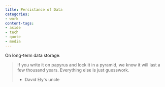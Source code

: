 ```yaml
---
title: Persistance of Data
categories:
- work
content-tags:
- aside
- tech
- quote
- media
---
```


On long-term data storage:

> If you write it on papyrus and lock it in a pyramid, we know it will last a few thousand years. Everything else is just guesswork.
> - David Ely's uncle

